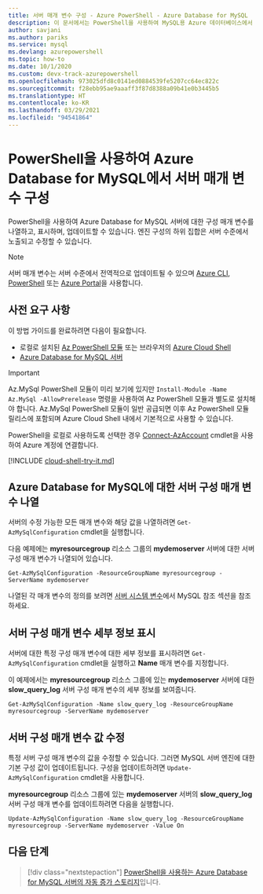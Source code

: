```yaml
---
title: 서버 매개 변수 구성 - Azure PowerShell - Azure Database for MySQL
description: 이 문서에서는 PowerShell을 사용하여 MySQL용 Azure 데이터베이스에서 서비스 매개 변수를 구성하는 방법을 설명합니다.
author: savjani
ms.author: pariks
ms.service: mysql
ms.devlang: azurepowershell
ms.topic: how-to
ms.date: 10/1/2020
ms.custom: devx-track-azurepowershell
ms.openlocfilehash: 973025dfd8c0141ed0884539fe5207cc64ec822c
ms.sourcegitcommit: f28ebb95ae9aaaff3f87d8388a09b41e0b3445b5
ms.translationtype: HT
ms.contentlocale: ko-KR
ms.lasthandoff: 03/29/2021
ms.locfileid: "94541864"
---
```

# <a name="configure-server-parameters-in-azure-database-for-mysql-using-powershell"></a>PowerShell을 사용하여 Azure Database for MySQL에서 서버 매개 변수 구성

PowerShell을 사용하여 Azure Database for MySQL 서버에 대한 구성 매개 변수를 나열하고, 표시하며, 업데이트할 수 있습니다. 엔진 구성의 하위 집합은 서버 수준에서 노출되고 수정할 수 있습니다.

>[!Note]
> 서버 매개 변수는 서버 수준에서 전역적으로 업데이트될 수 있으며 [Azure CLI](./howto-configure-server-parameters-using-cli.md), [PowerShell](./howto-configure-server-parameters-using-powershell.md) 또는 [Azure Portal](./howto-server-parameters.md)을 사용합니다.

## <a name="prerequisites"></a>사전 요구 사항

이 방법 가이드를 완료하려면 다음이 필요합니다.

- 로컬로 설치된 [Az PowerShell 모듈](/powershell/azure/install-az-ps) 또는 브라우저의 [Azure Cloud Shell](https://shell.azure.com/)
- [Azure Database for MySQL 서버](quickstart-create-mysql-server-database-using-azure-powershell.md)

> [!IMPORTANT]
> Az.MySql PowerShell 모듈이 미리 보기에 있지만 `Install-Module -Name Az.MySql -AllowPrerelease` 명령을 사용하여 Az PowerShell 모듈과 별도로 설치해야 합니다.
> Az.MySql PowerShell 모듈이 일반 공급되면 이후 Az PowerShell 모듈 릴리스에 포함되며 Azure Cloud Shell 내에서 기본적으로 사용할 수 있습니다.

PowerShell을 로컬로 사용하도록 선택한 경우 [Connect-AzAccount](/powershell/module/az.accounts/Connect-AzAccount) cmdlet을 사용하여 Azure 계정에 연결합니다.

[!INCLUDE [cloud-shell-try-it.md](../../includes/cloud-shell-try-it.md)]

## <a name="list-server-configuration-parameters-for-azure-database-for-mysql-server"></a>Azure Database for MySQL에 대한 서버 구성 매개 변수 나열

서버의 수정 가능한 모든 매개 변수와 해당 값을 나열하려면 `Get-AzMySqlConfiguration` cmdlet을 실행합니다.

다음 예제에는 **myresourcegroup** 리소스 그룹의 **mydemoserver** 서버에 대한 서버 구성 매개 변수가 나열되어 있습니다.

```azurepowershell-interactive
Get-AzMySqlConfiguration -ResourceGroupName myresourcegroup -ServerName mydemoserver
```

나열된 각 매개 변수의 정의를 보려면 [서버 시스템 변수](https://dev.mysql.com/doc/refman/5.7/en/server-system-variables.html)에서 MySQL 참조 섹션을 참조하세요.

## <a name="show-server-configuration-parameter-details"></a>서버 구성 매개 변수 세부 정보 표시

서버에 대한 특정 구성 매개 변수에 대한 세부 정보를 표시하려면 `Get-AzMySqlConfiguration` cmdlet을 실행하고 **Name** 매개 변수를 지정합니다.

이 예제에서는 **myresourcegroup** 리소스 그룹에 있는 **mydemoserver** 서버에 대한 **slow\_query\_log** 서버 구성 매개 변수의 세부 정보를 보여줍니다.

```azurepowershell-interactive
Get-AzMySqlConfiguration -Name slow_query_log -ResourceGroupName myresourcegroup -ServerName mydemoserver
```

## <a name="modify-a-server-configuration-parameter-value"></a>서버 구성 매개 변수 값 수정

특정 서버 구성 매개 변수의 값을 수정할 수 있습니다. 그러면 MySQL 서버 엔진에 대한 기본 구성 값이 업데이트됩니다. 구성을 업데이트하려면 `Update-AzMySqlConfiguration` cmdlet을 사용합니다.

**myresourcegroup** 리소스 그룹에 있는 **mydemoserver** 서버의 **slow\_query\_log** 서버 구성 매개 변수를 업데이트하려면 다음을 실행합니다.

```azurepowershell-interactive
Update-AzMySqlConfiguration -Name slow_query_log -ResourceGroupName myresourcegroup -ServerName mydemoserver -Value On
```

## <a name="next-steps"></a>다음 단계

> [!div class="nextstepaction"]
> [PowerShell을 사용하는 Azure Database for MySQL 서버의 자동 증가 스토리지](howto-auto-grow-storage-powershell.md)입니다.
